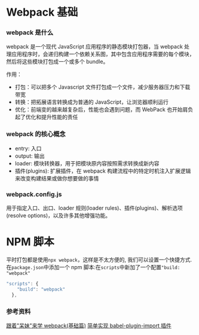 # Webpack 基础

### webpack 是什么

webpack 是一个现代 JavaScript 应用程序的静态模块打包器，当 webpack 处理应用程序时，会递归构建一个依赖关系图，其中包含应用程序需要的每个模块，然后将这些模块打包成一个或多个 bundle。

作用：

-   打包：可以把多个 Javascript 文件打包成一个文件，减少服务器压力和下载带宽
-   转换：把拓展语言转换成为普通的 JavaScript，让浏览器顺利运行
-   优化：前端变的越来越复杂后，性能也会遇到问题，而 WebPack 也开始肩负起了优化和提升性能的责任

### webpack 的核心概念

-   entry: 入口
-   output: 输出
-   loader: 模块转换器，用于把模块原内容按照需求转换成新内容
-   插件(plugins): 扩展插件，在 webpack 构建流程中的特定时机注入扩展逻辑来改变构建结果或做你想要做的事情

### webpack.config.js

用于指定入口、出口、loader 规则(loader rules)、插件(plugins)、解析选项(resolve options)，以及许多其他增强功能。

# NPM 脚本

平时打包都是使用`npx webpack`，这样是不太方便的, 我们可以设置一个快捷方式. 在`package.json`中添加一个 npm 脚本:在`scripts`中新加了一个配置`"build: "webpack"`

```js
"scripts": {
    "build": "webpack"
  },
```

### 参考资料

[跟着"呆妹"来学 webpack(基础篇)](https://juejin.im/post/5e9ada576fb9a03c391300a1#heading-26)
[简单实现 babel-plugin-import 插件](https://www.cnblogs.com/axuebin/p/babel-plugin-import.html)
